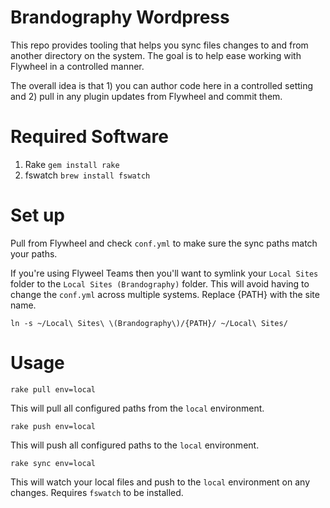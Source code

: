 # Brandography Wordpress

This repo provides tooling that helps you sync files changes to and from 
another directory on the system. The goal is to help ease working with
Flywheel in a controlled manner.

The overall idea is that 1) you can author code here in a controlled setting 
and 2) pull in any plugin updates from Flywheel and commit them.

# Required Software

1. Rake `gem install rake`
2. fswatch `brew install fswatch`

# Set up

Pull from Flywheel and check `conf.yml` to make sure the sync paths match your paths.

If you're using Flyweel Teams then you'll want to symlink your `Local Sites` folder to the `Local Sites (Brandography)` folder.
This will avoid having to change the `conf.yml` across multiple systems.
Replace {PATH} with the site name.
```
ln -s ~/Local\ Sites\ \(Brandography\)/{PATH}/ ~/Local\ Sites/
```

# Usage

```
rake pull env=local
```

This will pull all configured paths from the `local` environment.

```
rake push env=local
```

This will push all configured paths to the `local` environment.

```
rake sync env=local
```

This will watch your local files and push to the `local` environment on 
any changes. Requires `fswatch` to be installed.